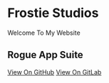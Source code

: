 # Frostie Studios
Welcome To My Website
## Rogue App Suite
[View On GitHub]("https://github.com/frostiestudios/Rogue-App-Suite")
[View On GitLab]("https://gitlab.com/TsarFrostie/Rogue-App-Suite")
